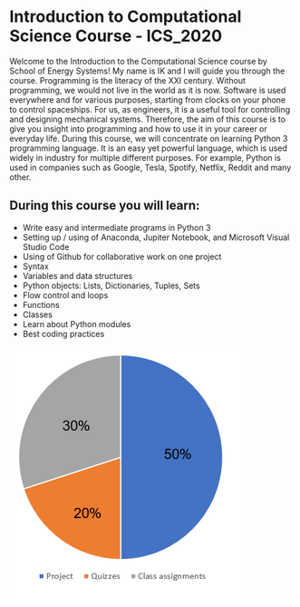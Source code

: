# Introduction to Computational Science Course - ICS_2020

Welcome to the Introduction to the Computational Science course by School of Energy Systems! My name is IK and I will guide you through the course. 
Programming is the literacy of the XXI century. Without programming, we would not live in the world as it is now. Software is used everywhere and for various purposes, starting from clocks on your phone to control spaceships. For us, as engineers, it is a useful tool for controlling and designing mechanical systems. Therefore, the aim of this course is to give you insight into programming and how to use it in your career or everyday life. During this course, we will concentrate on learning Python 3 programming language. It is an easy yet powerful language, which is used widely in industry for multiple different purposes. For example, Python is used in companies such as Google, Tesla, Spotify, Netflix, Reddit and many other.

## During this course you will learn:

- Write easy and intermediate programs in Python 3
- Setting up / using of Anaconda, Jupiter Notebook, and Microsoft Visual Studio Code
- Using of Github for collaborative work on one project
- Syntax
- Variables and data structures
- Python objects: Lists, Dictionaries, Tuples, Sets
- Flow control and loops
- Functions
- Classes
- Learn about Python modules
- Best coding practices


![Grading](https://raw.githubusercontent.com/ila2410/ICS_2020/master/Images/Grading.png)
